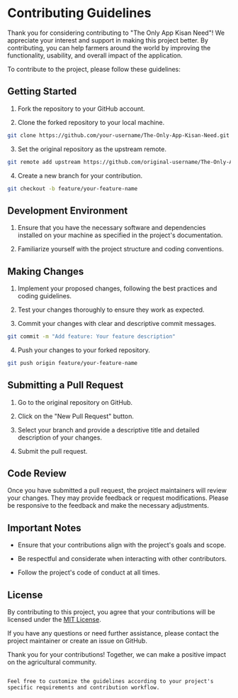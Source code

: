 # Contributing Guidelines

Thank you for considering contributing to "The Only App Kisan Need"! We appreciate your interest and support in making this project better. By contributing, you can help farmers around the world by improving the functionality, usability, and overall impact of the application.

To contribute to the project, please follow these guidelines:

## Getting Started

1. Fork the repository to your GitHub account.

2. Clone the forked repository to your local machine.

```bash
git clone https://github.com/your-username/The-Only-App-Kisan-Need.git
```

3. Set the original repository as the upstream remote.

```bash
git remote add upstream https://github.com/original-username/The-Only-App-Kisan-Need.git
```

4. Create a new branch for your contribution.

```bash
git checkout -b feature/your-feature-name
```

## Development Environment

1. Ensure that you have the necessary software and dependencies installed on your machine as specified in the project's documentation.

2. Familiarize yourself with the project structure and coding conventions.

## Making Changes

1. Implement your proposed changes, following the best practices and coding guidelines.

2. Test your changes thoroughly to ensure they work as expected.

3. Commit your changes with clear and descriptive commit messages.

```bash
git commit -m "Add feature: Your feature description"
```

4. Push your changes to your forked repository.

```bash
git push origin feature/your-feature-name
```

## Submitting a Pull Request

1. Go to the original repository on GitHub.

2. Click on the "New Pull Request" button.

3. Select your branch and provide a descriptive title and detailed description of your changes.

4. Submit the pull request.

## Code Review

Once you have submitted a pull request, the project maintainers will review your changes. They may provide feedback or request modifications. Please be responsive to the feedback and make the necessary adjustments.

## Important Notes

- Ensure that your contributions align with the project's goals and scope.

- Be respectful and considerate when interacting with other contributors.

- Follow the project's code of conduct at all times.

## License

By contributing to this project, you agree that your contributions will be licensed under the [MIT License](LICENSE).

If you have any questions or need further assistance, please contact the project maintainer or create an issue on GitHub.

Thank you for your contributions! Together, we can make a positive impact on the agricultural community.
```

Feel free to customize the guidelines according to your project's specific requirements and contribution workflow.
